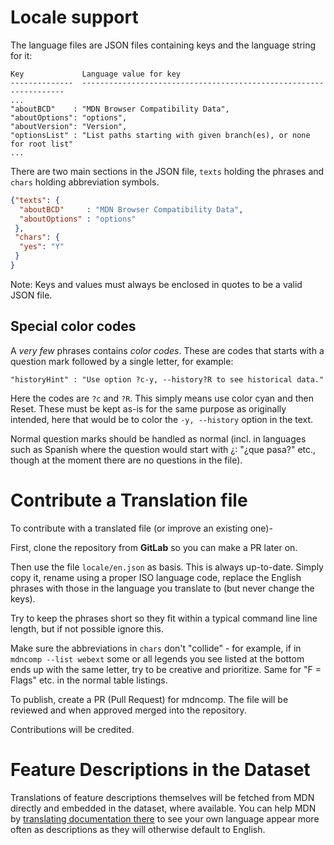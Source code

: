 Locale support
==============

The language files are JSON files containing keys and the language string for it:

```text
Key             Language value for key
--------------  ------------------------------------------------------------------
...
"aboutBCD"    : "MDN Browser Compatibility Data",
"aboutOptions": "options",
"aboutVersion": "Version",
"optionsList" : "List paths starting with given branch(es), or none for root list"
...
```

There are two main sections in the JSON file, `texts` holding the phrases and
`chars` holding abbreviation symbols.

```json
{"texts": {
  "aboutBCD"     : "MDN Browser Compatibility Data",
  "aboutOptions" : "options"
 },
 "chars": {
  "yes": "Y"
 }
}
```

Note: Keys and values must always be enclosed in quotes to be a valid JSON file.


Special color codes
-------------------

A *very few* phrases contains *color codes*. These are codes that starts with a question
mark followed by a single letter, for example:

    "historyHint" : "Use option ?c-y, --history?R to see historical data."

Here the codes are `?c` and `?R`. This simply means use color cyan and then Reset.
These must be kept as-is for the same purpose as originally intended, here that would
be to color the `-y, --history` option in the text.

Normal question marks should be handled as normal (incl. in languages such as
Spanish where the question would start with ¿: "¿que pasa?" etc., though at the
moment there are no questions in the file).


Contribute a Translation file
=============================

To contribute with a translated file (or improve an existing one)-

First, clone the repository from **GitLab** so you can make a PR later on.

Then use the file `locale/en.json` as basis. This is always up-to-date. Simply copy it,
rename using a proper ISO language code, replace the English phrases with those in the
language you translate to (but never change the keys).

Try to keep the phrases short so they fit within a typical command line line length,
but if not possible ignore this.

Make sure the abbreviations in `chars` don't "collide" - for example, if in `mdncomp --list webext`
some or all legends you see listed at the bottom ends up with the same letter, try to 
be creative and prioritize. Same for "F = Flags" etc. in the normal table listings.

To publish, create a PR (Pull Request) for mdncomp. The file will be reviewed and when 
approved merged into the repository. 

Contributions will be credited.


Feature Descriptions in the Dataset
===================================

Translations of feature descriptions themselves will be fetched from MDN directly and 
embedded in the dataset, where available. You can help MDN by [translating documentation there](https://developer.mozilla.org/en-US/docs/MDN/Contribute/Localize/Translating_pages)
to see your own language appear more often as descriptions as they will otherwise
default to English.
